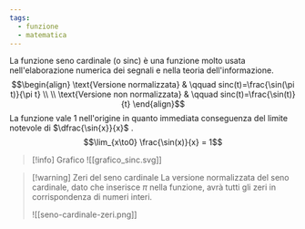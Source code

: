 ```yaml
---
tags:
  - funzione
  - matematica
---
```

La funzione seno cardinale (o sinc) è una funzione molto usata nell'elaborazione numerica dei segnali e nella teoria dell'informazione. 
$$\begin{align}
\text{Versione normalizzata} & \qquad sinc(t)=\frac{\sin(\pi t)}{\pi t} \\ \\
\text{Versione non normalizzata} & \qquad sinc(t)=\frac{\sin(t)}{t}
\end{align}$$
La funzione vale 1 nell'origine in quanto immediata conseguenza del limite notevole di $\dfrac{\sin{x}}{x}$ .
$$\lim_{x\to0} \frac{\sin(x)}{x} = 1$$

> [!info] Grafico
> ![[grafico_sinc.svg]]

> [!warning] Zeri del seno cardinale
> La versione normalizzata del seno cardinale, dato che inserisce $\pi$ nella funzione, avrà tutti gli zeri in corrispondenza di numeri interi.
> 
> ![[seno-cardinale-zeri.png]]
